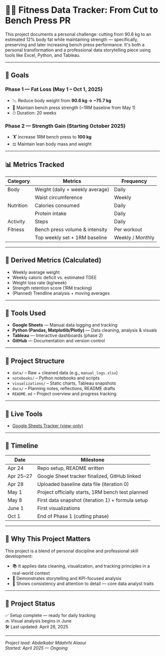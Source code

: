 # 🏋️‍♂️ Fitness Data Tracker: From Cut to Bench Press PR

This project documents a personal challenge: cutting from 90.6 kg to an estimated 12% body fat while maintaining strength — specifically, preserving and later increasing bench press performance. It's both a personal transformation and a professional data storytelling piece using tools like Excel, Python, and Tableau.

---

## 🎯 Goals

### Phase 1 — Fat Loss (May 1 – Oct 1, 2025)
- 📉 Reduce body weight from **90.6 kg → ~75.7 kg**
- 💪 Maintain bench press strength (~1RM baseline from May 1)
- ⏱ Duration: 20 weeks

### Phase 2 — Strength Gain (Starting October 2025)
- 🏋️ Increase 1RM bench press to **100 kg**
- ⚖️ Maintain lean body mass and weight

---

## 📊 Metrics Tracked

| Category     | Metrics                                   | Frequency         |
|--------------|--------------------------------------------|--------------------|
| Body         | Weight (daily + weekly average)           | Daily              |
|              | Waist circumference                       | Weekly             |
| Nutrition    | Calories consumed                         | Daily              |
|              | Protein intake                            | Daily              |
| Activity     | Steps                                     | Daily              |
| Fitness      | Bench press volume & intensity            | Per workout        |
|              | Top weekly set + 1RM baseline             | Weekly / Monthly   |

---

## 🧠 Derived Metrics (Calculated)
- Weekly average weight
- Weekly caloric deficit vs. estimated TDEE
- Weight loss rate (kg/week)
- Strength retention score (1RM tracking)
- (Planned) Trendline analysis + moving averages

---

## 🧰 Tools Used

- **Google Sheets** — Manual data logging and tracking
- **Python (Pandas, Matplotlib/Plotly)** — Data cleaning, analysis & visuals
- **Tableau** — Interactive dashboards (phase 2)
- **GitHub** — Documentation and version control

---

## 📁 Project Structure

- `data/` – Raw + cleaned data (e.g., `manual_logs.xlsx`)
- `notebooks/` – Python notebooks and scripts
- `visualizations/` – Static charts, Tableau snapshots
- `docs/` – Planning notes, reflections, README drafts
- `README.md` – Project overview and progress tracking

---

## 🔗 Live Tools

- [Google Sheets Tracker (view-only)](https://docs.google.com/spreadsheets/d/1yCK31jtlSLtx226lzM3u51wys3bc2vt3/edit?usp=sharing)

---

## 📅 Timeline

| Date        | Milestone                                         |
|-------------|--------------------------------------------------|
| Apr 24      | Repo setup, README written                       |
| Apr 25–27   | Google Sheet tracker finalized, GitHub linked    |
| Apr 28      | Uploaded baseline data file (iteration 0)        |
| May 1       | Project officially starts, 1RM bench test planned |
| May 8       | First data snapshot (iteration 1) + formula setup|
| June 1      | First visualizations                             |
| Oct 1       | End of Phase 1 (cutting phase)                   |

---

## 🔄 Why This Project Matters

This project is a blend of personal discipline and professional skill development:
- 📚 It applies data cleaning, visualization, and tracking principles in a real-world context
- 🧩 Demonstrates storytelling and KPI-focused analysis
- 👀 Shows consistency and attention to detail — core data analyst traits

---

## 🚧 Project Status

✅ Setup complete — ready for daily tracking  
🔜 Visual analysis begins in June  
🛠️ Last updated: April 28, 2025

---

*Project lead: Abdelkabir Mdahrhi Alaoui*  
*Started: April 2025 — Ongoing*
